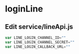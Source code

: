# loginLine
## Edit service/lineApi.js
```javascript
var LINE_LOGIN_CHANNEL_ID=""
var LINE_LOGIN_CHANNEL_SECRET=""
var LINE_LOGIN_CALLBACK_URL=""
```
